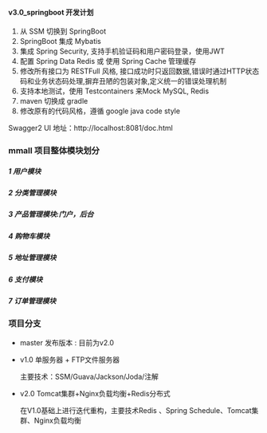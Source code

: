 
#### v3.0_springboot 开发计划

1. 从 SSM 切换到 SpringBoot
2. SpringBoot 集成 Mybatis
3. 集成 Spring Security, 支持手机验证码和用户密码登录，使用JWT
4. 配置 Spring Data Redis 或 使用 Spring Cache 管理缓存
5. 修改所有接口为 RESTFull 风格, 接口成功时只返回数据,错误时通过HTTP状态码和业务状态码处理,摒弃丑陋的包装对象,定义统一的错误处理机制
6. 支持本地测试，使用 Testcontainers 来Mock MySQL, Redis 
7. maven 切换成 gradle
8. 修改原有的代码风格，遵循 google java code style


Swagger2 UI 地址：http://localhost:8081/doc.html

### mmall 项目整体模块划分

##### 1 用户模块
##### 2 分类管理模块
##### 3 产品管理模块:门户，后台
##### 4 购物车模块
##### 5 地址管理模块
##### 6 支付模块
##### 7 订单管理模块


### 项目分支

- master 发布版本 : 目前为v2.0

- v1.0 单服务器 + FTP文件服务器

    主要技术：SSM/Guava/Jackson/Joda/注解

- v2.0 Tomcat集群+Nginx负载均衡+Redis分布式
    
    在V1.0基础上进行迭代重构，主要技术Redis 、Spring Schedule、Tomcat集群、Nginx负载均衡
    

